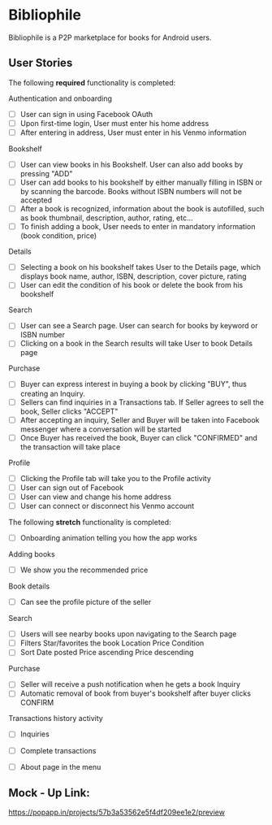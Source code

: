 # Bibliophile

Bibliophile is a P2P marketplace for books for Android users. 

## User Stories

The following **required** functionality is completed:

Authentication and onboarding
* [ ]	User can sign in using Facebook OAuth
* [ ]	Upon first-time login, User must enter his home address
* [ ] After entering in address, User must enter in his Venmo information

Bookshelf
* [ ] User can view books in his Bookshelf. User can also add books by pressing "ADD"
* [ ] User can add books to his bookshelf by either manually filling in ISBN or by scanning the barcode. Books without ISBN numbers will not be accepted
* [ ] After a book is recognized, information about the book is autofilled, such as book thumbnail, description, author, rating, etc... 
* [ ] To finish adding a book, User needs to enter in mandatory information (book condition, price)

Details
* [ ] Selecting a book on his bookshelf takes User to the Details page, which displays book name, author, ISBN, description, cover picture, rating
* [ ] User can edit the condition of his book or delete the book from his bookshelf

Search
* [ ] User can see a Search page. User can search for books by keyword or ISBN number
* [ ] Clicking on a book in the Search results will take User to book Details page

Purchase
* [ ] Buyer can express interest in buying a book by clicking "BUY", thus creating an Inquiry.
* [ ] Sellers can find inquiries in a Transactions tab. If Seller agrees to sell the book, Seller clicks "ACCEPT"
* [ ] After accepting an inquiry, Seller and Buyer will be taken into Facebook messenger where a conversation will be started
* [ ] Once Buyer has received the book, Buyer can click "CONFIRMED" and the transaction will take place

Profile
* [ ] Clicking the Profile tab will take you to the Profile activity
* [ ] User can sign out of Facebook
* [ ] User can view and change his home address
* [ ] User can connect or disconnect his Venmo account

The following **stretch** functionality is completed:
* [ ] Onboarding animation telling you how the app works

Adding books
* [ ] We show you the recommended price

Book details
* [ ] Can see the profile picture of the seller


Search
* [ ] Users will see nearby books upon navigating to the Search page
* [ ] Filters
			Star/favorites the book	
			Location
			Price
			Condition
* [ ] Sort
			Date posted
			Price ascending
			Price descending

Purchase
* [ ] Seller will receive a push notification when he gets a book Inquiry
* [ ] Automatic removal of book from buyer's bookshelf after buyer clicks CONFIRM

Transactions history activity
* [ ] Inquiries
* [ ] Complete transactions
	
* [ ] About page in the menu

## Mock - Up Link:
https://popapp.in/projects/57b3a53562e5f4df209ee1e2/preview
  
